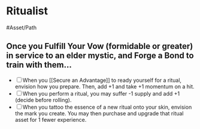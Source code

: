 # Ritualist
#Asset/Path 

## Once you Fulfill Your Vow (formidable or greater) in service to an elder mystic, and Forge a Bond to train with them...
- <input type="checkbox">When you [[Secure an Advantage]] to ready yourself for a ritual, envision how you prepare. Then, add +1 and take +1 momentum on a hit.
- <input type="checkbox">When you perform a ritual, you may suffer -1 supply and add +1 (decide before rolling).
- <input type="checkbox">When you tattoo the essence of a new ritual onto your skin, envision the mark you create. You may then purchase and upgrade that ritual asset for 1 fewer experience.